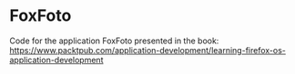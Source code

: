 # FoxFoto

Code for the application FoxFoto presented in the book: https://www.packtpub.com/application-development/learning-firefox-os-application-development
